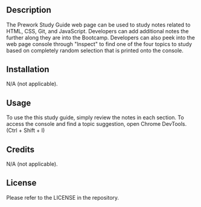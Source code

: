 # <Your-Project-Title>

## Description

The Prework Study Guide web page can be used to study notes related to HTML, CSS, Git, and
JavaScript. Developers can add additional notes the further along they are into the
Bootcamp. Developers can also peek into the web page console through "Inspect" to find one
of the four topics to study based on completely random selection that is printed onto the console.

## Installation

N/A (not applicable).

## Usage

To use the this study guide, simply review the notes in each section.
To access the console and find a topic suggestion, open Chrome DevTools. (Ctrl + Shift + I)

## Credits

N/A (not applicable).

## License

Please refer to the LICENSE in the repository.